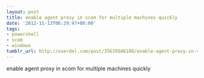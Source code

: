 ```yaml
---
layout: post
title: enable agent proxy in scom for multiple machines quickly
date: '2012-11-13T06:29:47+00:00'
tags:
- powershell
- scom
- windows
tumblr_url: http://userdel.com/post/35635606188/enable-agent-proxy-in-scom-for-multiple-machines
---
```

enable agent proxy in scom for multiple machines quickly
